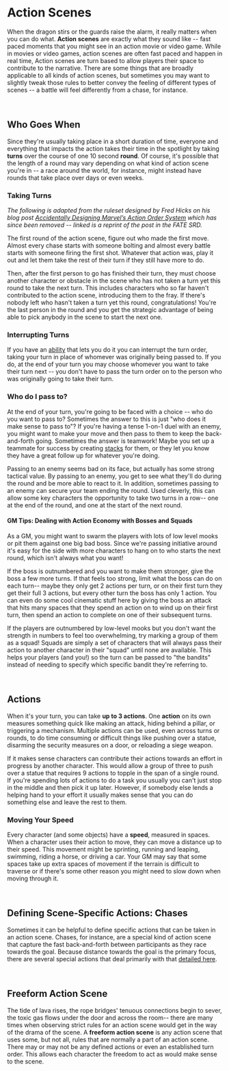 # Action Scenes
When the dragon stirs or the guards raise the alarm, it really matters when you can do what. **Action scenes** are exactly what they sound like -- fast paced moments that you might see in an action movie or video game. While in movies or video games, action scenes are often fast paced and happen in real time, Action scenes are turn based to allow players their space to contribute to the narrative. There are some things that are broadly applicable to all kinds of action scenes, but sometimes you may want to slightly tweak those rules to better convey the feeling of different types of scenes -- a battle will feel differently from a chase, for instance.

<br/>

## Who Goes When

Since they're usually taking place in a short duration of time, everyone and everything that impacts the action takes their time in the spotlight by taking **turns** over the course of one 10 second **round**. Of course, it's possible that the length of a round may vary depending on what kind of action scene you're in -- a race around the world, for instance, might instead have rounds that take place over days or even weeks.

### Taking Turns

_The following is adapted from the ruleset designed by Fred Hicks on his blog post [Accidentally Designing Marvel’s Action Order System](https://fate-srd.com/odds-ends/elective-action-order) which has since been removed -- linked is a reprint of the post in the FATE SRD._

The first round of the action scene, figure out who made the first move. Almost every chase starts with someone bolting and almost every battle starts with someone firing the first shot. Whatever that action was, play it out and let them take the rest of their turn if they still have more to do.

Then, after the first person to go has finished their turn, they must choose another character or obstacle in the scene who has not taken a turn yet this round to take the next turn. This includes characters who so far haven't contributed to the action scene, introducing them to the fray. If there's nobody left who hasn't taken a turn yet this round, congratulations! You're the last person in the round and you get the strategic advantage of being able to pick anybody in the scene to start the next one.

### Interrupting Turns

If you have an [ability](../character/abilities.md) that lets you do it you can interrupt the turn order, taking your turn in place of whomever was originally being passed to. If you do, at the end of your turn you may choose whomever you want to take their turn next -- you don't have to pass the turn order on to the person who was originally going to take their turn.

### Who do I pass to?

At the end of your turn, you're going to be faced with a choice -- who do you want to pass to? Sometimes the answer to this is just "who does it make sense to pass to"? If you're having a tense 1-on-1 duel with an enemy, you might want to make your move and then pass to them to keep the back-and-forth going. Sometimes the answer is teamwork! Maybe you set up a teammate for success by creating [stacks](../gameplay/stacks.md) for them, or they let you know they have a great follow up for whatever you're doing.

Passing to an enemy seems bad on its face, but actually has some strong tactical value. By passing to an enemy, you get to see what they'll do during the round and be more able to react to it. In addition, sometimes passing to an  enemy can secure your team ending the round. Used cleverly, this can allow some key characters the opportunity to take two turns in a row-- one at the end of the round, and one at the start of the next round.

#### GM Tips: Dealing with Action Economy with Bosses and Squads

As a GM, you might want to swarm the players with lots of low level mooks or pit them against one big bad boss. Since we're passing initiative around it's easy for the side with more characters to hang on to who starts the next round, which isn't always what you want!

If the boss is outnumbered and you want to make them stronger, give the boss a few more turns. If that feels too strong, limit what the boss can do on each turn-- maybe they only get 2 actions per turn, or on their first turn they get their full 3 actions, but every other turn the boss has only 1 action. You can even do some cool cinematic stuff here by giving the boss an attack that hits many spaces that they spend an action on to wind up on their first turn, then spend an action to complete on one of their subsequent turns.

If the players are outnumbered by low-level mooks but you don't want the strength in numbers to feel too overwhelming, try marking a group of them as a squad! Squads are simply a set of characters that will always pass their action to another character in their "squad" until none are available. This helps your players (and you!) so the turn can be passed to "the bandits" instead of needing to specify which specific bandit they're referring to.

<br/>

## Actions

When it's your turn, you can take **up to 3 actions**. One **action** on its own measures something quick like making an attack, hiding behind a pillar, or triggering a mechanism. Multiple actions can be used, even across turns or rounds, to do time consuming or difficult things like pushing over a statue, disarming the security measures on a door, or reloading a siege weapon.

If it makes sense characters can contribute their actions towards an effort in progress by another character. This would allow a group of three to push over a statue that requires 9 actions to topple in the span of a single round. If you're spending lots of actions to do a task you usually you can't just stop in the middle and then pick it up later. However, if somebody else lends a helping hand to your effort it usually makes sense that you can do something else and leave the rest to them.

### Moving Your Speed

Every character (and some objects) have a **speed**, measured in spaces. When a character uses their action to move, they can move a distance up to their speed. This movement might be sprinting, running and leaping, swimming, riding a horse, or driving a car. Your GM may say that some spaces take up extra spaces of movement if the terrain is difficult to traverse or if there's some other reason you might need to slow down when moving through it.

<br/>

## Defining Scene-Specific Actions: Chases

Sometimes it can be helpful to define specific actions that can be taken in an action scene. Chases, for instance, are a special kind of action scene that capture the fast back-and-forth between participants as they race towards the goal. Because distance towards the goal is the primary focus, there are several special actions that deal primarily with that [detailed here](chases.md).

<br/>

## Freeform Action Scene

The tide of lava rises, the rope bridges' tenuous connections begin to sever, the toxic gas flows under the door and across the room-- there are many times when observing strict rules for an action scene would get in the way of the drama of the scene. A **freeform action scene** is any action scene that uses some, but not all, rules that are normally a part of an action scene. There may or may not be any defined actions or even an established turn order. This allows each character the freedom to act as would make sense to the scene.

<br/>
